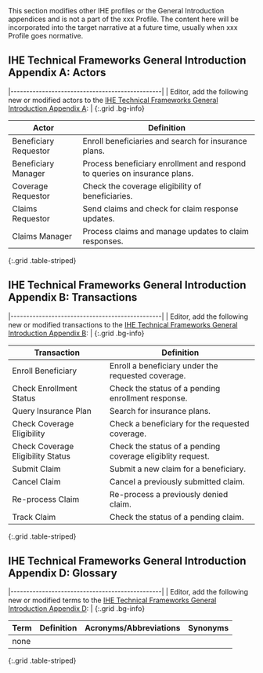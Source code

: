 <div markdown="1" class="stu-note">
This section modifies other IHE profiles or the General Introduction appendices and is not a part of the xxx Profile. The content here will be incorporated into the target narrative at a future time, usually when xxx Profile goes normative.
</div>

## IHE Technical Frameworks General Introduction Appendix A: Actors

|------------------------------------------------|
| Editor, add the following new or modified actors to the [IHE Technical Frameworks General Introduction Appendix A](https://profiles.ihe.net/GeneralIntro/ch-A.html): |
{:.grid .bg-info}

| Actor                         | Definition                                                                                |
| ----------------------------- | ------------------------------------------------------------------------------------------|
| Beneficiary Requestor | Enroll beneficiaries and search for insurance plans. |
| Beneficiary Manager | Process beneficiary enrollment and respond to queries on insurance plans. |
| Coverage Requestor | Check the coverage eligibility of beneficiaries. |
| Claims Requestor | Send claims and check for claim response updates. |
| Claims Manager | Process claims and manage updates to claim responses. | 
{:.grid .table-striped}



## IHE Technical Frameworks General Introduction Appendix B: Transactions

|------------------------------------------------|
| Editor, add the following new or modified transactions to the [IHE Technical Frameworks General Introduction Appendix B](https://profiles.ihe.net/GeneralIntro/ch-B.html): |
{:.grid .bg-info}


| Transaction                    | Definition                                                                              |
| ------------------------------ | --------------------------------------------------------------------------------------- |
| Enroll Beneficiary | Enroll a beneficiary under the requested coverage. |
| Check Enrollment Status | Check the status of a pending enrollment response. |
| Query Insurance Plan | Search for insurance plans. |
| Check Coverage Eligibility | Check a beneficiary for the requested coverage. |
| Check Coverage Eligibility Status | Check the status of a pending coverage eligiblity request. |
| Submit Claim | Submit a new claim for a beneficiary. |
| Cancel Claim | Cancel a previously submitted claim. |
| Re-process Claim | Re-process a previously denied claim. |
| Track Claim | Check the status of a pending claim. |
{:.grid .table-striped}

## IHE Technical Frameworks General Introduction Appendix D: Glossary

|------------------------------------------------|
| Editor, add the following new or modified terms to the [IHE Technical Frameworks General Introduction Appendix D](https://profiles.ihe.net/GeneralIntro/ch-D.html): |
{:.grid .bg-info}

| Term                         | Definition                                                    | Acronyms/Abbreviations | Synonyms    |
| ---------------------------- | --------------------------------------------------------------| -----------------------| ------------|
| none |  |
{:.grid .table-striped}



